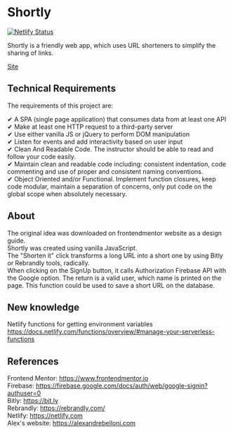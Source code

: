 # Shortly

[![Netlify Status](https://api.netlify.com/api/v1/badges/e04961a1-050c-4f27-98ba-8a88c79626bb/deploy-status)](https://app.netlify.com/sites/yourlinkshortly/deploys)  
  
Shortly is a friendly web app, which uses URL shorteners to simplify the sharing of links.

[Site](yourlinkshortly.netlify.com)

## Technical Requirements

The requirements of this project are:

✔ A SPA (single page application) that consumes data from at least one API 
✔ Make at least one HTTP request to a third-party server  
✔ Use either vanilla JS or jQuery to perform DOM manipulation  
✔ Listen for events and add interactivity based on user input  
✔ Clean And Readable Code. The instructor should be able to read and follow your code easily.  
✔ Maintain clean and readable code including: consistent indentation, code commenting and use of proper and consistent naming conventions.  
✔ Object Oriented and/or Functional. Implement function closures, keep code modular, maintain a separation of concerns, only put code on the global scope when absolutely necessary.  

## About
The original idea was downloaded on frontendmentor website as a design guide.  
Shortly was created using vanilla JavaScript.  
The "Shorten it" click transforms a long URL into a short one by using Bitly or Rebrandly tools, radically.  
When clicking on the SignUp button, it calls Authorization Firebase API with the Google option. The return is a valid user, which name is printed on the page. This function could be used to save a short URL on the database. 

## New knowledge
Netlify functions for getting environment variables  
https://docs.netlify.com/functions/overview/#manage-your-serverless-functions  
## References

Frontend Mentor: https://www.frontendmentor.io  
Firebase: https://firebase.google.com/docs/auth/web/google-signin?authuser=0  
Bitly: https://bit.ly  
Rebrandly: https://rebrandly.com/  
Netlify: https://netlify.com  
Alex's website: https://alexandrebelloni.com  

